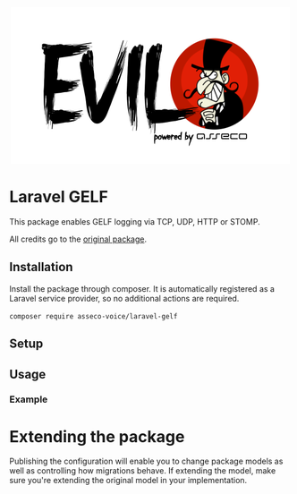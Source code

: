 <p align="center"><a href="https://see.asseco.com" target="_blank"><img src="https://github.com/asseco-voice/art/blob/main/evil_logo.png" width="500"></a></p>

# Laravel GELF

This package enables GELF logging via TCP, UDP, HTTP or STOMP.

All credits go to the [original package](https://github.com/hedii/laravel-gelf-logger). 

## Installation

Install the package through composer. It is automatically registered
as a Laravel service provider, so no additional actions are required.

``composer require asseco-voice/laravel-gelf``

## Setup

## Usage

### Example

# Extending the package

Publishing the configuration will enable you to change package models as
well as controlling how migrations behave. If extending the model, make sure
you're extending the original model in your implementation.
